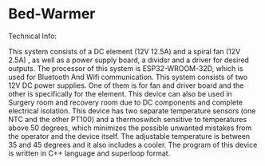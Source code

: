 # Bed-Warmer
Technical Info:

This system consists of a DC element (12V 12.5A) and a spiral fan (12V 2.5A) , as well as a power supply board, a dividsr and a driver for desired outputs. The processor of this system is ESP32-WROOM-32D, which is used for Bluetooth And Wifi communication. This system consists of two 12V DC power supplies. One of them is for fan and driver board and the other is specifically for the element. This device can also be used in Surgery room and recovery room due to DC components and complete electrical isolation. This device has two separate temperature sensors (one NTC and the other PT100) and a thermoswitch sensitive to temperatures above 50 degrees, which minimizes the possible unwanted mistakes from the operator and the device itself.
The adjustable temperature is between 35 and 45 degrees and it also includes a cooler.
The program of this device is written in C++ language and superloop format.
